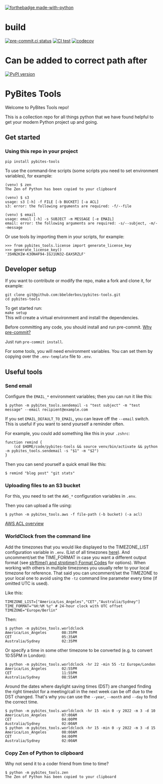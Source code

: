 [![forthebadge made-with-python](http://ForTheBadge.com/images/badges/made-with-python.svg)](https://www.python.org/)

# build

[![pre-commit.ci status](https://results.pre-commit.ci/badge/github/Pybites-Open-Source/pybites-tools/main.svg)](https://results.pre-commit.ci/latest/github/Pybites-Open-Source/pybites-tools/main)
[![CI test](https://github.com/Pybites-Open-Source/pybites-tools/actions/workflows/test.yml/badge.svg)](https://github.com/Pybites-Open-Source/pybites-tools/actions/workflows/test.yml)
[![codecov](https://codecov.io/gh/Pybites-Open-Source/pybites-tools/branch/main/graph/badge.svg)](https://codecov.io/gh/Pybites-Open-Source/pybites-tools)

# Can be added to correct path after

[![PyPI version](https://badge.fury.io/py/build.svg)](https://pypi.org/project/pybites-tools/)

# PyBites Tools

Welcome to PyBites Tools repo!

This is a collection repo for all things python that we have found helpful to get your modern Python project up and going.

## Get started

### Using this repo in your project

```
pip install pybites-tools
```

To use the command-line scripts (some scripts you need to set environment variables), for example:

```
(venv) $ zen
The Zen of Python has been copied to your clipboard

(venv) $ s3
usage: s3 [-h] -f FILE [-b BUCKET] [-a ACL]
s3: error: the following arguments are required: -f/--file

(venv) $ email
usage: email [-h] -s SUBJECT -m MESSAGE [-e EMAIL]
email: error: the following arguments are required: -s/--subject, -m/--message
```

Or use tools by importing them in your scripts, for example:

```
>>> from pybites_tools.license import generate_license_key
>>> generate_license_key()
'35HN2KIW-K3ON4F94-IGJ1UN32-EAXSRZLF'
```

## Developer setup

If you want to contribute or modify the repo, make a fork and clone it, for example:

```
git clone git@github.com:bbelderbos/pybites-tools.git
cd pybites-tools
```

To get started run: \
`make setup` \
This will create a virtual environment and install the dependencies.

Before committing any code, you should install and run pre-commit. [Why pre-commit?](https://talkpython.fm/episodes/show/282/pre-commit-framework)

Just run `pre-commit install`.

For some tools, you will need environment variables. You can set them by copying over the `.env-template` file to `.env`.

## Useful tools

### Send email

Configure the `EMAIL_*` environment variables; then you can run it like this:

```
$ python -m pybites_tools.sendemail -s "test subject" -m "test message" --email recipient@example.com
```

If you set `EMAIL_DEFAULT_TO_EMAIL`, you can leave off the `--email` switch. This is useful if you want to send yourself a reminder often.

For example, you could add something like this in your `.zshrc`:

```
function remind {
    (cd $HOME/code/pybites-tools && source venv/bin/activate && python -m pybites_tools.sendemail -s "$1" -m "$2")
}
```

Then you can send yourself a quick email like this:

```
$ remind "blog post" "git stats"
```

### Uploading files to an S3 bucket

For this, you need to set the `AWS_*` configuration variables in `.env`.

Then you can upload a file using:

```
$ python -m pybites_tools.aws -f file-path (-b bucket) (-a acl)
```

[AWS ACL overview](https://docs.aws.amazon.com/AmazonS3/latest/userguide/acl-overview.html)

### WorldClock from the command line

Add the timezones that you would like displayed to the TIMEZONE_LIST configuration variable in `.env`. (List of all timezones [here](https://gist.github.com/heyalexej/8bf688fd67d7199be4a1682b3eec7568)). And uncomment/set the TIME_FORMAT in case you want a different output format (see [strftime() and strptime() Format Codes](https://docs.python.org/3.10/library/datetime.html#strftime-and-strptime-format-codes) for options).
When working with others in multiple timezones you usually refer to your local timezone for reference. That said you can uncomment/set the TIMEZONE to your local one to avoid using the `-tz` command line parameter every time (if omitted UTC is used).

Like this:

```
TIMEZONE_LIST=["America/Los_Angeles","CET","Australia/Sydney"]
TIME_FORMAT="%H:%M %z" # 24-hour clock with UTC offset
TIMEZONE="Europe/Berlin"
```

Then:

```
$ python -m pybites_tools.worldclock
America/Los_Angeles       08:35PM
CET                       05:35AM
Australia/Sydney          02:35PM
```

Or specify a time in some other timezone to be converted
(e.g. to convert 10:55PM in London):

```
$ python -m pybites_tools.worldclock -hr 22 -min 55 -tz Europe/London
America/Los_Angeles       02:55PM
CET                       11:55PM
Australia/Sydney          08:55AM
```

Around the dates where daylight saving times (DST) are changed finding the right timeslot for a meeting/call in the next week can be off due to the DST changed. That's why you can use the `--year`, `--month` and `--day` to find the correct time.

```
$ python -m pybites_tools.worldclock -hr 15 -min 0 -y 2022 -m 3 -d 10
America/Los_Angeles       07:00AM
CET                       04:00PM
Australia/Sydney          02:00AM
$ python -m pybites_tools.worldclock -hr 15 -min 0 -y 2022 -m 3 -d 15
America/Los_Angeles       08:00AM
CET                       04:00PM
Australia/Sydney          02:00AM
```

### Copy Zen of Python to clipboard

Why not send it to a coder friend from time to time?

```
$ python -m pybites_tools.zen
The Zen of Python has been copied to your clipboard
```
